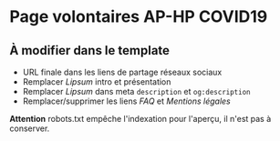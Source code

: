 # Page volontaires AP-HP COVID19

## À modifier dans le template

- URL finale dans les liens de partage réseaux sociaux
- Remplacer _Lipsum_ intro et présentation
- Remplacer _Lipsum_ dans meta `description` et `og:description`
- Remplacer/supprimer les liens _FAQ_ et _Mentions légales_

**Attention** robots.txt empêche l'indexation pour l'aperçu, il n'est pas à conserver.
